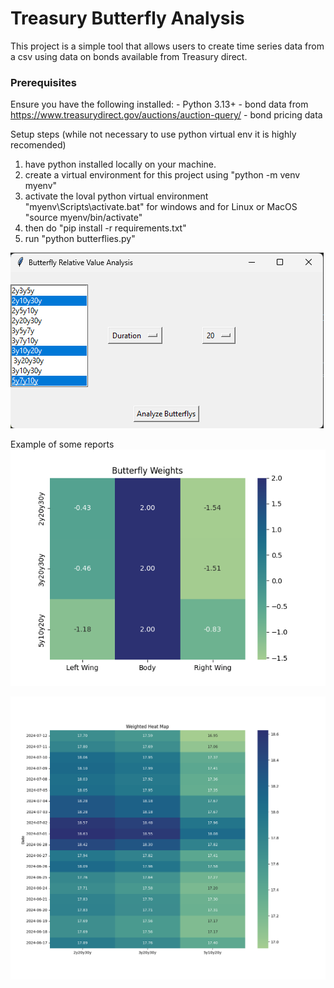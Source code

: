 # Treasury Butterfly Analysis
This project is a simple tool that allows users to create time series data from a csv using data on bonds available from Treasury direct.
### Prerequisites
Ensure you have the following installed:
    - Python 3.13+
    - bond data from https://www.treasurydirect.gov/auctions/auction-query/
    - bond pricing data 

Setup steps (while not necessary to use python virtual env it is highly recomended)
1) have python installed locally on your machine.
2) create a virtual environment for this project using "python -m venv myenv"
3) activate the loval python virtual environment "myenv\Scripts\activate.bat" for windows and for Linux or MacOS "source myenv/bin/activate"
4) then do "pip install -r requirements.txt"
5) run "python butterflies.py"

![Alt text](butterfly_gui.png "User Interface")

Example of some reports\
![Alt text](weighting_map.png "Sample Butterfly Weighting Map")

![Alt text](weighted_butterfly_heatmap.png "Weighted Butterfly Heat Map")